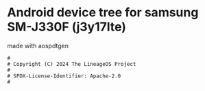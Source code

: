 # Android device tree for samsung SM-J330F (j3y17lte)
made with aospdtgen

```
#
# Copyright (C) 2024 The LineageOS Project
#
# SPDX-License-Identifier: Apache-2.0
#
```
